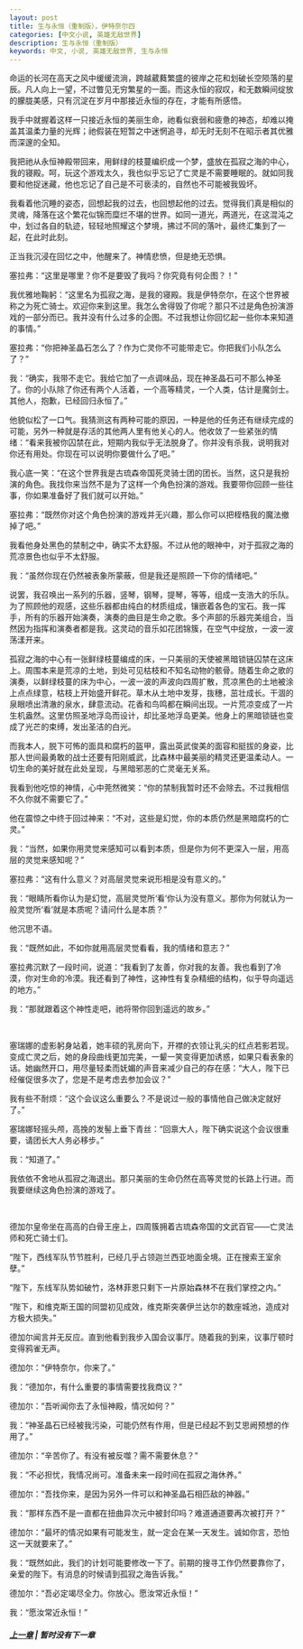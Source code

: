 ```yaml
---
layout: post
title: 生与永恒（重制版），伊特奈尔四
categories: [中文小说, 英雄无敌世界]
description: 生与永恒（重制版）
keywords: 中文, 小说, 英雄无敌世界, 生与永恒
---
```


命运的长河在高天之风中缓缓流淌，跨越葳蕤繁盛的彼岸之花和划破长空陨落的星辰。凡人向上一望，不过瞥见无穷繁星的一面。而这永恒的寂叹，和无数瞬间绽放的朦胧美感，只有沉淀在岁月中那接近永恒的存在，才能有所感悟。

我手中就握着这样一只接近永恒的美丽生命，祂看似衰弱和疲惫的神态，却难以掩盖其温柔力量的光辉；祂假装在短暂之中迷惘追寻，却无时无刻不在昭示者其优雅而深邃的全知。

我把祂从永恒神殿带回来，用鲜绿的枝蔓编织成一个梦，盛放在孤寂之海的中心，我的寝殿。呵，玩这个游戏太久，我也似乎忘记了亡灵是不需要睡眠的。就如同我要和他捉迷藏，他也忘记了自己是不可亵渎的，自然也不可能被我毁坏。

我看着他沉睡的姿态，回想起我的过去，也回想起他的过去。觉得我们真是相似的灵魂，降落在这个繁花似锦而糜烂不堪的世界。如同一道光，两道光，在这混沌之中，划过各自的轨迹，轻轻地照耀这个梦境，拂过不同的落叶，最终汇集到了一起，在此时此刻。

正当我沉浸在回忆之中，他醒来了。神情悲愤，但是绝无恐惧。

塞拉弗：“这里是哪里？你不是要毁了我吗？你究竟有何企图？！”

我优雅地鞠躬：“这里名为孤寂之海，是我的寝殿。我是伊特奈尔，在这个世界被称之为死亡骑士。欢迎你来到这里。我怎么舍得毁了你呢？那只不过是角色扮演游戏的一部分而已。我并没有什么过多的企图。不过我想让你回忆起一些你本来知道的事情。”

塞拉弗：“你把神圣晶石怎么了？作为亡灵你不可能带走它。你把我们小队怎么了？”

我：“确实，我带不走它。我给它加了一点调味品，现在神圣晶石可不那么神圣了。你的小队除了你还有两个人活着，一个高等精灵，一个人类，估计是魔剑士。其他人，抱歉，已经回归永恒了。”

他貌似松了一口气。我猜测这有两种可能的原因，一种是他的任务还有继续完成的可能，另外一种就是存活的其他两人里有他关心的人。他收敛了一些紧张的情绪：“看来我被你囚禁在此，短期内我似乎无法脱身了。你并没有杀我，说明我对你还有用处。你现在可以说明你要做什么了吧。”

我心底一笑：“在这个世界我是古琉森帝国死灵骑士团的团长。当然，这只是我扮演的角色。我找你来当然不是为了这样一个角色扮演的游戏。我要带你回顾一些往事，你如果准备好了我们就可以开始。”

塞拉弗：“既然你对这个角色扮演的游戏并无兴趣，那么你可以把桎梏我的魔法撤掉了吧。”

我看他身处黑色的禁制之中，确实不太舒服。不过从他的眼神中，对于孤寂之海的荒凉景色也似乎不太舒服。

我：“虽然你现在仍然被表象所蒙蔽，但是我还是照顾一下你的情绪吧。”

说罢，我召唤出一系列的乐器，竖琴，钢琴，提琴，等等，组成一支浩大的乐队。为了照顾他的观感，这些乐器都由纯白的材质组成，镶嵌着各色的宝石。我一挥手，所有的乐器开始演奏，演奏的曲目是生命之歌。多个声部的乐器完美组合，当然因为指挥和演奏者都是我。这灵动的音乐如花团锦簇，在空气中绽放，一波一波荡漾开来。

孤寂之海的中心有一张鲜绿枝蔓编成的床，一只美丽的天使被黑暗锁链囚禁在这床上。周围本来是荒凉的土地，到处可见枯枝和不知名动物的骸骨。随着生命之歌的演奏，以鲜绿枝蔓的床为中心，一波一波的声波向四周扩散，荒凉黑色的土地被涂上点点绿意，枯枝上开始盛开鲜花。草木从土地中发芽，抜穗，茁壮成长。干涸的泉眼喷出清澈的泉水，肆意流动。花香和鸟鸣都在瞬间出现。一片荒凉变成了一片生机盎然。这里仿照圣地浮岛而设计，却比圣地浮岛更美。他身上的黑暗锁链也变成了光芒的束缚，发出圣洁的白光。

而我本人，脱下可怖的面具和腐朽的盔甲，露出英武俊美的面容和挺拔的身姿，比那人世间最勇敢的战士还要有阳刚威武，比森林中最美丽的精灵还更温柔动人。一切生命的美好就在此处呈现，与黑暗邪恶的亡灵毫无关系。

我看到他吃惊的神情，心中莞然微笑：“你的禁制我暂时还不会除去。不过我相信不久你就不需要它了。”

他在震惊之中终于回过神来：“不对，这些是幻觉，你的本质仍然是黑暗腐朽的亡灵。”

我：“当然，如果你用灵觉来感知可以看到本质，但是你为何不更深入一层，用高层的灵觉来感知呢？”

塞拉弗：“这有什么意义？对高层灵觉来说形相是没有意义的。”

我：“眼睛所看你认为是幻觉，高层灵觉所‘看’你认为没有意义。那你为何就认为一般灵觉所‘看’就是本质呢？请问什么是本质？”

他沉思不语。

我：“既然如此，不如你就用高层灵觉看看，我的情绪和意志？”

塞拉弗沉默了一段时间，说道：“我看到了友善，你对我的友善。我也看到了冷漠，你对生命的冷漠。我还看到了神性，这神性有复杂精细的结构，似乎导向遥远的地方。”

我：“那就跟着这个神性走吧，祂将带你回到遥远的故乡。”

<br>

塞瑞娜的虚影躬身站着，她丰硕的乳房向下，开襟的衣领让乳尖的红点若影若现。变成亡灵之后，她的身段曲线更加完美，一颦一笑变得更加诱惑，如果只看表象的话。她幽然开口，用尽量轻柔而妩媚的声音来减少自己的存在感：“大人，陛下已经催促很多次了，您是不是考虑去参加会议？”

我有些不耐烦：“这个会议这么重要么？不是说过一般的事情他自己做决定就好了。”

塞瑞娜轻摇头颅，高挽的发髻上垂下青丝：“回禀大人，陛下确实说这个会议很重要，请团长大人务必移步。”

我：“知道了。”

我依依不舍地从孤寂之海退出。那只美丽的生命仍然在高等灵觉的长路上行进。而我要继续这角色扮演的游戏了。

<br>

德加尔皇帝坐在高高的白骨王座上，四周簇拥着古琉森帝国的文武百官——亡灵法师和死亡骑士们。

“陛下，西线军队节节胜利，已经几乎占领迦兰西亚地面全境。正在搜索王室余孽。”

“陛下，东线军队势如破竹，洛林菲恩只剩下一片原始森林不在我们掌控之内。”

“陛下，和维克斯王国的同盟初见成效，维克斯突袭伊兰达尔的数座城池，造成对方极大损失。”

德加尔闻言并无反应。直到他看到我步入国会议事厅。随着我的到来，议事厅顿时变得鸦雀无声。

德加尔：“伊特奈尔，你来了。”

我：“德加尔，有什么重要的事情需要找我商议？”

德加尔：“吾听闻你去了永恒神殿，情况如何？”

我：“神圣晶石已经被我污染，可能仍然有作用，但是已经起不到艾思阙预想的作用了。”

德加尔：“辛苦你了。有没有被反噬？需不需要休息？”

我：“不必担忧，我情况尚可。准备未来一段时间在孤寂之海休养。”

德加尔：“吾找你来，是因为另外一件可以和神圣晶石相匹敌的神器。”

我：“那样东西不是一直都在扭曲异次元中被封印吗？难道通道要再次被打开？”

德加尔：“最坏的情况如果有可能发生，就一定会在某一天发生。诚如你言，恐怕这一天就要来了。”

我：“既然如此，我们的计划可能要修改一下了。前期的搜寻工作仍然要靠你了，亲爱的陛下。有消息的时候请到孤寂之海告诉我。”

德加尔：“吾必定竭尽全力。你放心。愿汝常近永恒！”

我：“愿汝常近永恒！”

##### [上一章](/2021/05/03/Life-And-Eternity-3/) | 暂时没有下一章